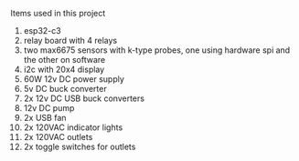 Items used in this project
  1. esp32-c3
  2. relay board with 4 relays
  3. two max6675 sensors with k-type probes, one using hardware spi and the other on software
  4. i2c with 20x4 display
  5. 60W 12v DC power supply
  6. 5v DC buck converter
  7. 2x 12v DC USB buck converters
  8. 12v DC pump
  9. 2x USB fan
  10. 2x 120VAC indicator lights
  11. 2x 120VAC outlets
  12. 2x toggle switches for outlets

